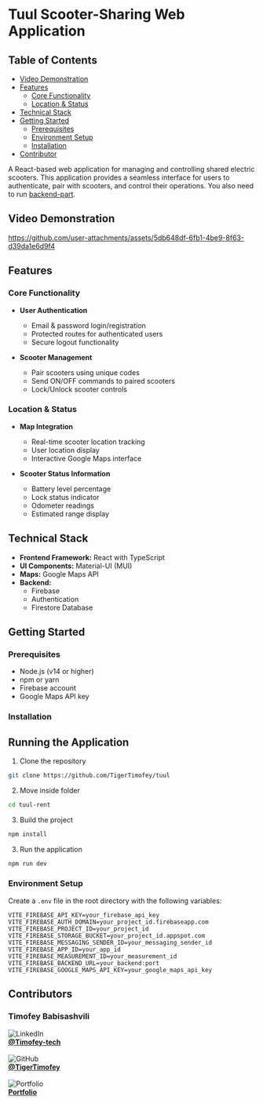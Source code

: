 # Tuul Scooter-Sharing Web Application

## Table of Contents

- [Video Demonstration](#video-demonstration)
- [Features](#features)
  - [Core Functionality](#core-functionality)
  - [Location & Status](#location--status)
- [Technical Stack](#technical-stack)
- [Getting Started](#getting-started)
  - [Prerequisites](#prerequisites)
  - [Environment Setup](#environment-setup)
  - [Installation](#installation)
- [Contributor](#contributors)

A React-based web application for managing and controlling shared electric scooters. This application provides a seamless interface for users to authenticate, pair with scooters, and control their operations. You also need to run [backend-part](https://github.com/TigerTimofey/tuul-back).

## Video Demonstration 

https://github.com/user-attachments/assets/5db648df-6fb1-4be9-8f63-d39da1e6d9f4


## Features

### Core Functionality

- **User Authentication**

  - Email & password login/registration
  - Protected routes for authenticated users
  - Secure logout functionality

- **Scooter Management**
  - Pair scooters using unique codes
  - Send ON/OFF commands to paired scooters
  - Lock/Unlock scooter controls

### Location & Status

- **Map Integration**

  - Real-time scooter location tracking
  - User location display
  - Interactive Google Maps interface

- **Scooter Status Information**
  - Battery level percentage
  - Lock status indicator
  - Odometer readings
  - Estimated range display

## Technical Stack

- **Frontend Framework:** React with TypeScript
- **UI Components:** Material-UI (MUI)
- **Maps:** Google Maps API
- **Backend:**<br/>
  - Firebase
  - Authentication
  - Firestore Database

## Getting Started

### Prerequisites

- Node.js (v14 or higher)
- npm or yarn
- Firebase account
- Google Maps API key

### Installation

## Running the Application

1. Clone the repository

```bash
git clone https://github.com/TigerTimofey/tuul
```

2. Move inside folder

```bash
cd tuul-rent
```

3. Build the project

```bash
npm install
```

3. Run the application

```bash
npm run dev
```

### Environment Setup

Create a `.env` file in the root directory with the following variables:

```
VITE_FIREBASE_API_KEY=your_firebase_api_key
VITE_FIREBASE_AUTH_DOMAIN=your_project_id.firebaseapp.com
VITE_FIREBASE_PROJECT_ID=your_project_id
VITE_FIREBASE_STORAGE_BUCKET=your_project_id.appspot.com
VITE_FIREBASE_MESSAGING_SENDER_ID=your_messaging_sender_id
VITE_FIREBASE_APP_ID=your_app_id
VITE_FIREBASE_MEASUREMENT_ID=your_measurement_id
VITE_FIREBASE_BACKEND_URL=your_backend:port
VITE_FIREBASE_GOOGLE_MAPS_API_KEY=your_google_maps_api_key
```

## Contributors

### Timofey Babisashvili <br/>

![LinkedIn](https://img.shields.io/badge/LinkedIn-%230A66C2?style=flat&logo=linkedin&logoColor=white) <br/>**[@Timofey-tech](https://www.linkedin.com/in/timofey-tech)**<br/><br/>
![GitHub](https://img.shields.io/badge/GitHub-%23181717?style=flat&logo=github&logoColor=white) <br/>**[@TigerTimofey](https://github.com/TigerTimofey)** <br/><br/>
![Portfolio](https://img.shields.io/badge/Portfolio-%2316B5D8?style=flat&logo=google-chrome&logoColor=white)<br/> **[Portfolio](https://timofey-tigertimofeys-projects.vercel.app)**
